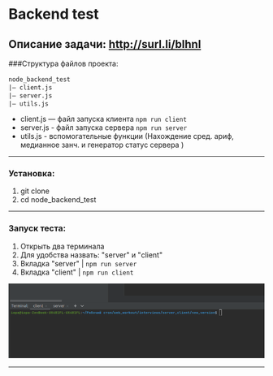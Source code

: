 # Backend test
## Описание задачи: http://surl.li/blhnl

###Структура файлов проекта:

````
node_backend_test
|— client.js
|— server.js
|— utils.js
````
- client.js — файл запуска клиента ```npm run client```
- server.js - файл запуска сервера ```npm run server```
- utils.js - вспомогательные функции (Нахождение сред. ариф, медианное занч. и генератор статус сервера )
___

### Установка:
1. git clone
2. cd node_backend_test
___
### Запуск теста:
1. Открыть два терминала
2. Для удобства назвать: "server" и "client"
3. Вкладка "server"  | ```npm run server```
4. Вкладка "client"  | ```npm run client```

![](screen.png)
___